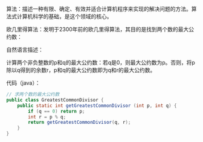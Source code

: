 算法：描述一种有限、确定、有效并适合计算机程序来实现的解决问题的方法。算法式计算机科学的基础，是这个领域的核心。

欧几里得算法：发明于2300年前的欧几里得算法，其目的是找到两个数的最大公约数：

自然语言描述：

计算两个非负整数的p和q的最大公约数：若q是0，则最大公约数为p。否则，将p除以q得到的余数r，p和q的最大公约数即为q和r的最大公约数。

代码（java）：

``` java
// 求两个数的最大公约数
public class GreatestCommonDivisor {
    public static int getGreatestCommonDivisor (int p, int q) {
        if (q == 0) return p;
        int r = p % q;
        return getGreatestCommonDivisor(q, r);
    }
}
```